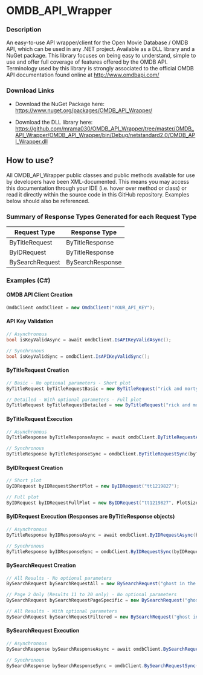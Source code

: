 # OMDB_API_Wrapper

### Description
An easy-to-use API wrapper/client for the Open Movie Database / OMDB API, which can be used in any .NET project. Available as a DLL library and a NuGet package. This library focuses on being easy to understand, simple to use and offer full coverage of features offered by the OMDB API. Terminology used by this library is strongly associated to the official OMDB API documentation found online at http://www.omdbapi.com/

### Download Links
- Download the NuGet Package here: https://www.nuget.org/packages/OMDB_API_Wrapper/

- Download the DLL library here: https://github.com/mrama030/OMDB_API_Wrapper/tree/master/OMDB_API_Wrapper/OMDB_API_Wrapper/bin/Debug/netstandard2.0/OMDB_API_Wrapper.dll

## How to use?
All OMDB_API_Wrapper public classes and public methods available for use by developers have been XML-documented. This means you may access this documentation through your IDE (i.e. hover over method or class) or read it directly within the source code in this GitHub repository. Examples below should also be referenced.

### Summary of Response Types Generated for each Request Type 
| Request Type  | Response Type |
| ------------- | ------------- |
| ByTitleRequest  | ByTitleResponse  |
| ByIDRequest  | ByTitleResponse  |
| BySearchRequest  | BySearchResponse |

### Examples (C#)

#### OMDB API Client Creation
```cs
OmdbClient omdbClient = new OmdbClient("YOUR_API_KEY");
```

#### API Key Validation 
```cs
// Asynchronous
bool isKeyValidAsync = await omdbClient.IsAPIKeyValidAsync();

// Synchronous
bool isKeyValidSync = omdbClient.IsAPIKeyValidSync();
```

#### ByTitleRequest Creation
```cs
// Basic - No optional parameters - Short plot
ByTitleRequest byTitleRequestBasic = new ByTitleRequest("rick and morty");

// Detailed - With optional parameters - Full plot
ByTitleRequest byTitleRequestDetailed = new ByTitleRequest("rick and morty", VideoType.Series, null, PlotSize.Full);
```

#### ByTitleRequest Execution
```cs
// Asynchronous 
ByTitleResponse byTitleResponseAsync = await omdbClient.ByTitleRequestAsync(byTitleRequestBasic);

// Synchronous 
ByTitleResponse byTitleResponseSync = omdbClient.ByTitleRequestSync(byTitleRequestBasic);
```

#### ByIDRequest Creation
```cs
// Short plot
ByIDRequest byIDRequestShortPlot = new ByIDRequest("tt1219827");

// Full plot
ByIDRequest byIDRequestFullPlot = new ByIDRequest("tt1219827", PlotSize.Full);
```

#### ByIDRequest Execution (Responses are ByTitleResponse objects)
```cs
// Asynchronous 
ByTitleResponse byIDResponseAsync = await omdbClient.ByIDRequestAsync(byIDRequestShortPlot);

// Synchronous 
ByTitleResponse byIDResponseSync = omdbClient.ByIDRequestSync(byIDRequestShortPlot);
```

#### BySearchRequest Creation
```cs
// All Results - No optional parameters
BySearchRequest bySearchRequestAll = new BySearchRequest("ghost in the shell");

// Page 2 Only (Results 11 to 20 only) - No optional parameters
BySearchRequest bySearchRequestPageSpecific = new BySearchRequest("ghost in the shell", null, null, 2);

// All Results - With optional parameters
BySearchRequest bySearchRequestFiltered = new BySearchRequest("ghost in the shell", VideoType.Movie, 2017);
```

#### BySearchRequest Execution
```cs
// Asynchronous 
BySearchResponse bySearchResponseAsync = await omdbClient.BySearchRequestAsync(bySearchRequestAll);

// Synchronous 
BySearchResponse bySearchResponseSync = omdbClient.BySearchRequestSync(bySearchRequestAll);
```
